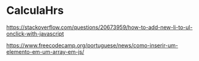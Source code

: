 # CalculaHrs

https://stackoverflow.com/questions/20673959/how-to-add-new-li-to-ul-onclick-with-javascript

https://www.freecodecamp.org/portuguese/news/como-inserir-um-elemento-em-um-array-em-js/
